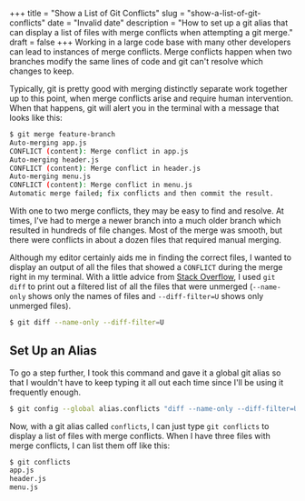 +++
title = "Show a List of Git Conflicts"
slug = "show-a-list-of-git-conflicts"
date = "Invalid date"
description = "How to set up a git alias that can display a list of files with merge conflicts when attempting a git merge."
draft = false
+++
Working in a large code base with many other developers can lead to instances of merge conflicts. Merge conflicts happen when two branches modify the same lines of code and git can't resolve which changes to keep.

Typically, git is pretty good with merging distinctly separate work together up to this point, when merge conflicts arise and require human intervention. When that happens, git will alert you in the terminal with a message that looks like this:

```bash
$ git merge feature-branch
Auto-merging app.js
CONFLICT (content): Merge conflict in app.js
Auto-merging header.js
CONFLICT (content): Merge conflict in header.js
Auto-merging menu.js
CONFLICT (content): Merge conflict in menu.js
Automatic merge failed; fix conflicts and then commit the result.
```
With one to two merge conflicts, they may be easy to find and resolve. At times, I've had to merge a newer branch into a much older branch which resulted in hundreds of file changes. Most of the merge was smooth, but there were conflicts in about a dozen files that required manual merging.

Although my editor certainly aids me in finding the correct files, I wanted to display an output of all the files that showed a `CONFLICT` during the merge right in my terminal. With a little advice from [Stack Overflow](https://stackoverflow.com/questions/3065650/whats-the-simplest-way-to-get-a-list-of-conflicted-files), I used `git diff` to print out a filtered list of all the files that were unmerged (`--name-only` shows only the names of files and `--diff-filter=U` shows only unmerged files).

```bash
$ git diff --name-only --diff-filter=U
```

## Set Up an Alias
To go a step further, I took this command and gave it a global git alias so that I wouldn't have to keep typing it all out each time since I'll be using it frequently enough.

```bash
$ git config --global alias.conflicts "diff --name-only --diff-filter=U"
```

Now, with a git alias called `conflicts`, I can just type `git conflicts` to display a list of files with merge conflicts. When I have three files with merge conflicts, I can list them off like this:

```bash
$ git conflicts
app.js
header.js
menu.js
```
